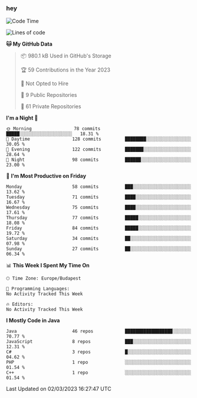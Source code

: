 ### hey

<!--START_SECTION:waka-->
![Code Time](http://img.shields.io/badge/Code%20Time-884%20hrs%2054%20mins-blue)

![Lines of code](https://img.shields.io/badge/From%20Hello%20World%20I%27ve%20Written-721.9%20thousand%20lines%20of%20code-blue)

**🐱 My GitHub Data** 

> 📦 980.1 kB Used in GitHub's Storage 
 > 
> 🏆 59 Contributions in the Year 2023
 > 
> 🚫 Not Opted to Hire
 > 
> 📜 9 Public Repositories 
 > 
> 🔑 61 Private Repositories 
 > 
**I'm a Night 🦉** 

```text
🌞 Morning                78 commits          █████░░░░░░░░░░░░░░░░░░░░   18.31 % 
🌆 Daytime                128 commits         ████████░░░░░░░░░░░░░░░░░   30.05 % 
🌃 Evening                122 commits         ███████░░░░░░░░░░░░░░░░░░   28.64 % 
🌙 Night                  98 commits          ██████░░░░░░░░░░░░░░░░░░░   23.00 % 
```
📅 **I'm Most Productive on Friday** 

```text
Monday                   58 commits          ███░░░░░░░░░░░░░░░░░░░░░░   13.62 % 
Tuesday                  71 commits          ████░░░░░░░░░░░░░░░░░░░░░   16.67 % 
Wednesday                75 commits          ████░░░░░░░░░░░░░░░░░░░░░   17.61 % 
Thursday                 77 commits          █████░░░░░░░░░░░░░░░░░░░░   18.08 % 
Friday                   84 commits          █████░░░░░░░░░░░░░░░░░░░░   19.72 % 
Saturday                 34 commits          ██░░░░░░░░░░░░░░░░░░░░░░░   07.98 % 
Sunday                   27 commits          ██░░░░░░░░░░░░░░░░░░░░░░░   06.34 % 
```


📊 **This Week I Spent My Time On** 

```text
🕑︎ Time Zone: Europe/Budapest

💬 Programming Languages: 
No Activity Tracked This Week

🔥 Editors: 
No Activity Tracked This Week
```

**I Mostly Code in Java** 

```text
Java                     46 repos            ██████████████████░░░░░░░   70.77 % 
JavaScript               8 repos             ███░░░░░░░░░░░░░░░░░░░░░░   12.31 % 
C#                       3 repos             █░░░░░░░░░░░░░░░░░░░░░░░░   04.62 % 
PHP                      1 repo              ░░░░░░░░░░░░░░░░░░░░░░░░░   01.54 % 
C++                      1 repo              ░░░░░░░░░░░░░░░░░░░░░░░░░   01.54 % 
```




 Last Updated on 02/03/2023 16:27:47 UTC
<!--END_SECTION:waka-->
